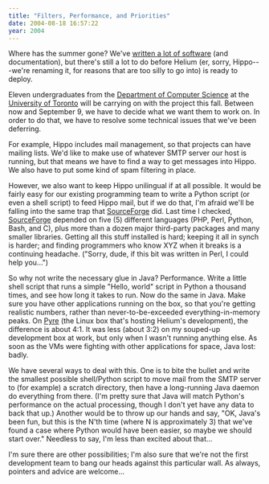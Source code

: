 ```yaml
---
title: "Filters, Performance, and Priorities"
date: 2004-08-18 16:57:22
year: 2004
---
```

<p>Where has the summer gone?  We've <a href="http://pyre.third-bit.com/helium/#progress">written a lot of software</a> (and documentation), but there's still a lot to do before Helium (er, sorry, Hippo---we're renaming it, for reasons that are too silly to go into) is ready to deploy.</p>

<p>Eleven undergraduates from the <a href="http://www.cs.utoronto.ca">Department of Computer Science</a> at the <a href="http://www.utoronto.ca">University of Toronto</a> will be carrying on with the project this fall.  Between now and September 9, we have to decide what we want them to work on.  In order to do that, we have to resolve some technical issues that we've been deferring.</p>

<p>For example, Hippo includes mail management, so that projects can have mailing lists.  We'd like to make use of whatever SMTP server our host is running, but that means we have to find a way to get messages into Hippo.  We also have to put some kind of spam filtering in place.</p>

<p>However, we also want to keep Hippo unilingual if at all possible.  It would be fairly easy for our existing programming team to write a Python script (or even a shell script) to feed Hippo mail, but if we do that, I'm afraid we'll be falling into the same trap that <a href="http://www.sf.net">SourceForge</a> did.  Last time I checked, <a href="http://www.sf.net">SourceForge</a> depended on five (5) different languages (PHP, Perl, Python, Bash, and C), plus more than a dozen major third-party packages and many smaller libraries.  Getting all this stuff installed is hard; keeping it all in synch is harder; and finding programmers who know XYZ when it breaks is a continuing headache.  ("Sorry, dude, if this bit was written in Perl, I could help you...")</p>

<p>So why not write the necessary glue in Java?  Performance.  Write a little shell script that runs a simple "Hello, world" script in Python a thousand times, and see how long it takes to run.  Now do the same in Java.  Make sure you have other applications running on the box, so that you're getting realistic numbers, rather than never-to-be-exceeded everything-in-memory peaks.  On <a href="http://pyre.third-bit.com">Pyre</a> (the Linux box that's hosting Helium's development), the difference is about 4:1.  It was less (about 3:2) on my souped-up development box at work, but only when I wasn't running anything else.  As soon as the VMs were fighting with other applications for space, Java lost: badly.</p>

<p>We have several ways to deal with this.  One is to bite the bullet and write the smallest possible shell/Python script to move mail from the SMTP server to (for example) a scratch directory, then have a long-running Java daemon do everything from there.  (I'm pretty sure that Java will match Python's performance on the actual processing, though I don't yet have any data to back that up.)  Another would be to throw up our hands and say, "OK, Java's been fun, but this is the N'th time (where N is approximately 3) that we've found a case where Python would have been easier, so maybe we should start over."  Needless to say, I'm less than excited about that...</p>

<p>I'm sure there are other possibilities; I'm also sure that we're not the first development team to bang our heads against this particular wall.  As always, pointers and advice are welcome...</p>
